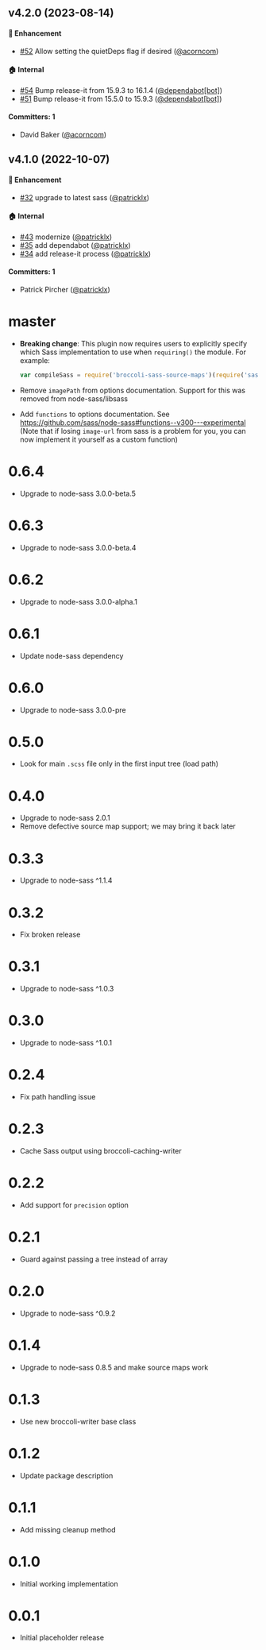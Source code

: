 

## v4.2.0 (2023-08-14)

#### :rocket: Enhancement
* [#52](https://github.com/adopted-ember-addons/broccoli-sass-source-maps/pull/52) Allow setting the quietDeps flag if desired ([@acorncom](https://github.com/acorncom))

#### :house: Internal
* [#54](https://github.com/adopted-ember-addons/broccoli-sass-source-maps/pull/54) Bump release-it from 15.9.3 to 16.1.4 ([@dependabot[bot]](https://github.com/apps/dependabot))
* [#51](https://github.com/adopted-ember-addons/broccoli-sass-source-maps/pull/51) Bump release-it from 15.5.0 to 15.9.3 ([@dependabot[bot]](https://github.com/apps/dependabot))

#### Committers: 1
- David Baker ([@acorncom](https://github.com/acorncom))


## v4.1.0 (2022-10-07)

#### :rocket: Enhancement
* [#32](https://github.com/adopted-ember-addons/broccoli-sass-source-maps/pull/32) upgrade to latest sass ([@patricklx](https://github.com/patricklx))

#### :house: Internal
* [#43](https://github.com/adopted-ember-addons/broccoli-sass-source-maps/pull/43) modernize ([@patricklx](https://github.com/patricklx))
* [#35](https://github.com/adopted-ember-addons/broccoli-sass-source-maps/pull/35) add dependabot ([@patricklx](https://github.com/patricklx))
* [#34](https://github.com/adopted-ember-addons/broccoli-sass-source-maps/pull/34) add release-it process ([@patricklx](https://github.com/patricklx))

#### Committers: 1
- Patrick Pircher ([@patricklx](https://github.com/patricklx))


# master

* **Breaking change**: This plugin now requires users to explicitly specify which Sass implementation to use when `requiring()` the module. For example:

  ```js
  var compileSass = require('broccoli-sass-source-maps')(require('sass'));
  ```

* Remove `imagePath` from options documentation. Support for this was removed from node-sass/libsass
* Add `functions` to options documentation. See https://github.com/sass/node-sass#functions--v300---experimental (Note that if losing `image-url` from sass is a problem for you, you can now implement it yourself as a custom function)

# 0.6.4

* Upgrade to node-sass 3.0.0-beta.5

# 0.6.3

* Upgrade to node-sass 3.0.0-beta.4

# 0.6.2

* Upgrade to node-sass 3.0.0-alpha.1

# 0.6.1

* Update node-sass dependency

# 0.6.0

* Upgrade to node-sass 3.0.0-pre

# 0.5.0

* Look for main `.scss` file only in the first input tree (load path)

# 0.4.0

* Upgrade to node-sass 2.0.1
* Remove defective source map support; we may bring it back later

# 0.3.3

* Upgrade to node-sass ^1.1.4

# 0.3.2

* Fix broken release

# 0.3.1

* Upgrade to node-sass ^1.0.3

# 0.3.0

* Upgrade to node-sass ^1.0.1

# 0.2.4

* Fix path handling issue

# 0.2.3

* Cache Sass output using broccoli-caching-writer

# 0.2.2

* Add support for `precision` option

# 0.2.1

* Guard against passing a tree instead of array

# 0.2.0

* Upgrade to node-sass ^0.9.2

# 0.1.4

* Upgrade to node-sass 0.8.5 and make source maps work

# 0.1.3

* Use new broccoli-writer base class

# 0.1.2

* Update package description

# 0.1.1

* Add missing cleanup method

# 0.1.0

* Initial working implementation

# 0.0.1

* Initial placeholder release
